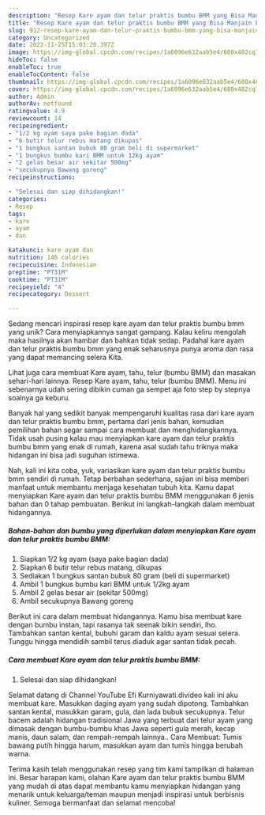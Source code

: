 ```yaml
---
description: "Resep Kare ayam dan telur praktis bumbu BMM yang Bisa Manjain Lidah"
title: "Resep Kare ayam dan telur praktis bumbu BMM yang Bisa Manjain Lidah"
slug: 912-resep-kare-ayam-dan-telur-praktis-bumbu-bmm-yang-bisa-manjain-lidah
category: Uncategorized
date: 2022-11-25T15:03:20.397Z
image: https://img-global.cpcdn.com/recipes/1a6096e632aab5e4/680x482cq70/kare-ayam-dan-telur-praktis-bumbu-bmm-foto-resep-utama.jpg
hideToc: false
enableToc: true
enableTocContent: false
thumbnail: https://img-global.cpcdn.com/recipes/1a6096e632aab5e4/680x482cq70/kare-ayam-dan-telur-praktis-bumbu-bmm-foto-resep-utama.jpg
cover: https://img-global.cpcdn.com/recipes/1a6096e632aab5e4/680x482cq70/kare-ayam-dan-telur-praktis-bumbu-bmm-foto-resep-utama.jpg
author: Admin
authorAv: notfound
ratingvalue: 4.9
reviewcount: 14
recipeingredient:
- "1/2 kg ayam saya pake bagian dada"
- "6 butir telur rebus matang dikupas"
- "1 bungkus santan bubuk 80 gram beli di supermarket"
- "1 bungkus bumbu kari BMM untuk 12kg ayam"
- "2 gelas besar air sekitar 500mg"
- "secukupnya Bawang goreng"
recipeinstructions:

- "Selesai dan siap dihidangkan!"
categories:
- Resep
tags:
- kare
- ayam
- dan

katakunci: kare ayam dan 
nutrition: 146 calories
recipecuisine: Indonesian
preptime: "PT31M"
cooktime: "PT31M"
recipeyield: "4"
recipecategory: Dessert

---
```





Sedang mencari inspirasi resep kare ayam dan telur praktis bumbu bmm yang unik? Cara menyiapkannya sangat gampang. Kalau keliru mengolah maka hasilnya akan hambar dan bahkan tidak sedap. Padahal kare ayam dan telur praktis bumbu bmm yang enak seharusnya punya aroma dan rasa yang dapat memancing selera Kita.





Lihat juga cara membuat Kare ayam, tahu, telur (bumbu BMM) dan masakan sehari-hari lainnya. Resep Kare ayam, tahu, telur (bumbu BMM). Menu ini sebenarnya udah sering dibikin cuman ga sempet aja foto step by stepnya soalnya ga keburu.

Banyak hal yang sedikit banyak mempengaruhi kualitas rasa dari kare ayam dan telur praktis bumbu bmm, pertama dari jenis bahan, kemudian pemilihan bahan segar sampai cara membuat dan menghidangkannya. Tidak usah pusing kalau mau menyiapkan kare ayam dan telur praktis bumbu bmm yang enak di rumah, karena asal sudah tahu triknya maka hidangan ini bisa jadi suguhan istimewa.






Nah, kali ini kita coba, yuk, variasikan kare ayam dan telur praktis bumbu bmm sendiri di rumah. Tetap berbahan sederhana, sajian ini bisa memberi manfaat untuk membantu menjaga kesehatan tubuh kita. Kamu dapat menyiapkan Kare ayam dan telur praktis bumbu BMM menggunakan 6 jenis bahan dan 0 tahap pembuatan. Berikut ini langkah-langkah dalam membuat hidangannya.

<!--inarticleads1-->

##### Bahan-bahan dan bumbu yang diperlukan dalam menyiapkan Kare ayam dan telur praktis bumbu BMM:

1. Siapkan 1/2 kg ayam (saya pake bagian dada)
1. Siapkan 6 butir telur rebus matang, dikupas
1. Sediakan 1 bungkus santan bubuk 80 gram (beli di supermarket)
1. Ambil 1 bungkus bumbu kari BMM untuk 1/2kg ayam
1. Ambil 2 gelas besar air (sekitar 500mg)
1. Ambil secukupnya Bawang goreng


Berikut ini cara dalam membuat hidangannya. Kamu bisa membuat kare dengan bumbu instan, tapi rasanya tak seenak bikin sendiri, lho. Tambahkan santan kental, bubuhi garam dan kaldu ayam sesuai selera. Tunggu hingga mendidih sambil terus diaduk agar santan tidak pecah. 

<!--inarticleads2-->

##### Cara membuat Kare ayam dan telur praktis bumbu BMM:


1. Selesai dan siap dihidangkan!

Selamat datang di Channel YouTube Efi Kurniyawati.divideo kali ini aku membuat kare. Masukkan daging ayam yang sudah dipotong. Tambahkan santan kental, masukkan garam, gula, dan lada bubuk secukupnya. Telur bacem adalah hidangan tradisional Jawa yang terbuat dari telur ayam yang dimasak dengan bumbu-bumbu khas Jawa seperti gula merah, kecap manis, daun salam, dan rempah-rempah lainnya.. Cara Membuat: Tumis bawang putih hingga harum, masukkan ayam dan tumis hingga berubah warna. 

Terima kasih telah menggunakan resep yang tim kami tampilkan di halaman ini. Besar harapan kami, olahan Kare ayam dan telur praktis bumbu BMM yang mudah di atas dapat membantu kamu menyiapkan hidangan yang menarik untuk keluarga/teman maupun menjadi inspirasi untuk berbisnis kuliner. Semoga bermanfaat dan selamat mencoba!
